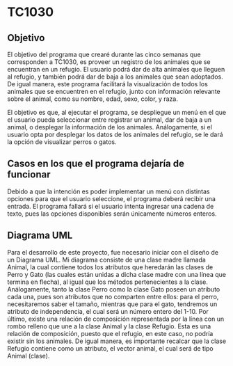 # TC1030
## Objetivo
El objetivo del programa que crearé durante las cinco semanas que corresponden a TC1030, es proveer un registro de los animales que se encuentran en un refugio. El usuario podrá dar de alta animales que lleguen al refugio, y también podrá dar de baja a los animales que sean adoptados. De igual manera, este programa facilitará la visualización de todos los animales que se encuentren en el refugio, junto con información relevante sobre el animal, como su nombre, edad, sexo, color, y raza. 

El objetivo es que, al ejecutar el programa, se despliegue un menú en el que el usuario pueda seleccionar entre registrar un animal, dar de baja a un animal, o desplegar la información de los animales. Análogamente, si el usuario opta por desplegar los datos de los animales del refugio, se le dará la opción de visualizar perros o gatos.

## Casos en los que el programa dejaría de funcionar
Debido a que la intención es poder implementar un menú con distintas opciones para que el usuario seleccione, el programa deberá recibir una entrada. El programa fallará si el usuario intenta ingresar una cadena de texto, pues las opciones disponibles serán únicamente números enteros. 

## Diagrama UML
Para el desarrollo de este proyecto, fue necesario iniciar con el diseño de un Diagrama UML. Mi diagrama consiste de una clase madre llamada Animal, la cual contiene todos los atributos que heredarán las clases de Perro y Gato (las cuales están unidas a dicha clase madre con una línea que termina en flecha), al igual que los métodos pertenecientes a la clase. Análogamente, tanto la clase Perro como la clase Gato poseen un atributo cada una, pues son atributos que no comparten entre ellos: para el perro, necesitaremos saber el tamaño, mientras que para el gato, tendremos un atributo de independencia, el cual será un número entero del 1-10. 
Por último, existe una relación de composición representada por la línea con un rombo relleno que une a la clase Animal y la clase Refugio. Esta es una relación de composición, puesto que el refugio, en este caso, no podría existir sin los animales. De igual manera, es importante recalcar que la clase Refugio contiene como un atributo, el vector animal, el cual será de tipo Animal (clase). 
